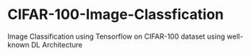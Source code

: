 # CIFAR-100-Image-Classfication
Image Classification using Tensorflow on CIFAR-100 dataset using well-known DL Architecture
